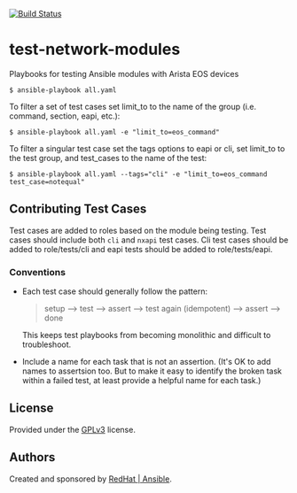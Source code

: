 [![Build Status](http://jenkins.testing.ansible.com/buildStatus/icon?job=Test_EOS_Modules)](http://jenkins.testing.ansible.com/view/Ansible/job/Test_EOS_Modules/)

# test-network-modules

Playbooks for testing Ansible modules with Arista EOS devices

```
$ ansible-playbook all.yaml
```

To filter a set of test cases set limit_to to the name of the group (i.e. command, section, eapi, etc.): 

```
$ ansible-playbook all.yaml -e "limit_to=eos_command"
```

To filter a singular test case set the tags options to eapi or cli, set limit_to to the test group,
and test_cases to the name of the test:  

```
$ ansible-playbook all.yaml --tags="cli" -e "limit_to=eos_command test_case=notequal"
```

## Contributing Test Cases 

Test cases are added to roles based on the module being testing. Test cases
should include both `cli` and `nxapi` test cases. Cli test cases should be
added to role/tests/cli and eapi tests should be added to
role/tests/eapi.

### Conventions

- Each test case should generally follow the pattern:

  >setup —> test —> assert —> test again (idempotent) —> assert —> done

  This keeps test playbooks from becoming monolithic and difficult to
  troubleshoot.

- Include a name for each task that is not an assertion. (It's OK to add names
  to assertsion too. But to make it easy to identify the broken task within a failed
  test, at least provide a helpful name for each task.)

## License

Provided under the [GPLv3](https://github.com/ansible-testing/test-eos/blob/master/LICENSE) license. 

## Authors

Created and sponsored by [RedHat | Ansible](http://ansible.com).

